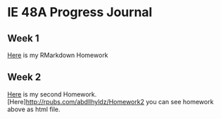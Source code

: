 # IE 48A Progress Journal

## Week 1
[Here](Homeworks/HW1-Abdullah.html) is my RMarkdown Homework

## Week 2
[Here](Homeworks/Homework_Electricity.Rmd) is my second Homework.
[Here]http://rpubs.com/abdllhyldz/Homework2 you can see homework above as html file.

